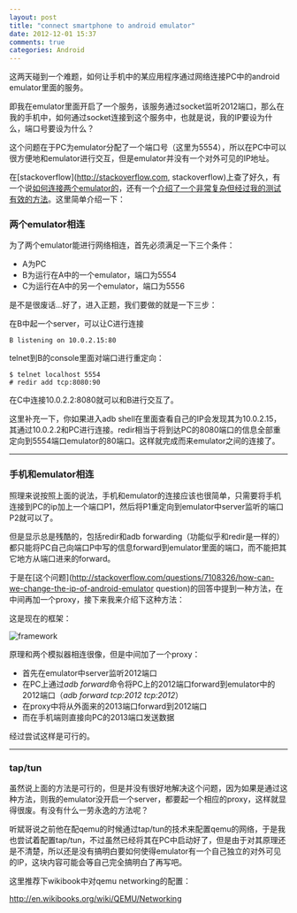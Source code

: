 ```yaml
---
layout: post
title: "connect smartphone to android emulator"
date: 2012-12-01 15:37
comments: true
categories: Android
---
```


这两天碰到一个难题，如何让手机中的某应用程序通过网络连接PC中的android emulator里面的服务。

即我在emulator里面开启了一个服务，该服务通过socket监听2012端口，那么在我的手机中，如何通过socket连接到这个服务中，也就是说，我的IP要设为什么，端口号要设为什么？

这个问题在于PC为emulator分配了一个端口号（这里为5554），所以在PC中可以很方便地和emulator进行交互，但是emulator并没有一个对外可见的IP地址。

在[stackoverflow](http://stackoverflow.com, stackoverflow)上查了好久，有一个说[如何连接两个emulator的](http://stackoverflow.com/questions/7108326/how-can-we-change-the-ip-of-android-emulator)，还有一个[介绍了一个非常复杂但经过我的测试有效的方法](http://stackoverflow.com/questions/7108326/how-can-we-change-the-ip-of-android-emulator)。这里简单介绍一下：

### 两个emulator相连

为了两个emulator能进行网络相连，首先必须满足一下三个条件：

* A为PC
* B为运行在A中的一个emulator，端口为5554
* C为运行在A中的另一个emulator，端口为5556

是不是很废话...好了，进入正题，我们要做的就是一下三步：

在B中起一个server，可以让C进行连接

    B listening on 10.0.2.15:80

telnet到B的console里面对端口进行重定向：

    $ telnet localhost 5554
    # redir add tcp:8080:90

在C中连接10.0.2.2:8080就可以和B进行交互了。

这里补充一下，你如果进入adb shell在里面查看自己的IP会发现其为10.0.2.15，其通过10.0.2.2和PC进行连接。redir相当于将到达PC的8080端口的信息全部重定向到5554端口emulator的80端口。这样就完成而来emulator之间的连接了。

------

### 手机和emulator相连

照理来说按照上面的说法，手机和emulator的连接应该也很简单，只需要将手机连接到PC的ip加上一个端口P1，然后将P1重定向到emulator中server监听的端口P2就可以了。

但是显示总是残酷的，包括redir和adb forwarding（功能似乎和redir是一样的）都只能将PC自己向端口P中写的信息forward到emulator里面的端口，而不能把其它地方从端口进来的forward。

于是在[这个问题](http://stackoverflow.com/questions/7108326/how-can-we-change-the-ip-of-android-emulator question)的回答中提到一种方法，在中间再加一个proxy，接下来我来介绍下这种方法：

这是现在的框架：

![framework](http://ytliu.github.com/images/2012-12-01-1.png "framework of smartphone and emulator")

原理和两个模拟器相连很像，但是中间加了一个proxy：

* 首先在emulator中server监听2012端口
* 在PC上通过*adb forward*命令将PC上的2012端口forward到emulator中的2012端口（*adb forward tcp:2012 tcp:2012*）
* 在proxy中将从外面来的2013端口forward到2012端口
* 而在手机端则直接向PC的2013端口发送数据

经过尝试这样是可行的。

------

### tap/tun

虽然说上面的方法是可行的，但是并没有很好地解决这个问题，因为如果是通过这种方法，则我的emulator没开启一个server，都要起一个相应的proxy，这样就显得很废。有没有什么一劳永逸的方法呢？

听斌哥说之前他在配qemu的时候通过tap/tun的技术来配置qemu的网络，于是我也尝试着配置tap/tun，不过虽然已经将其在PC中启动好了，但是由于对其原理还是不清楚，所以还是没有搞明白要如何使得emulator有一个自己独立的对外可见的IP，这块内容可能会等自己完全搞明白了再写吧。

这里推荐下wikibook中对qemu networking的配置：

http://en.wikibooks.org/wiki/QEMU/Networking
